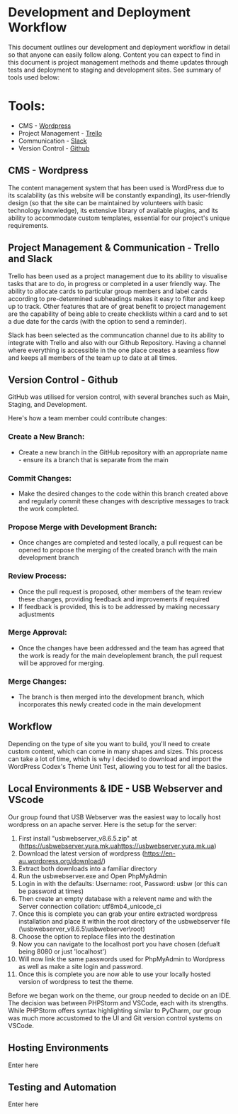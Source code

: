 # Development and Deployment Workflow

This document outlines our development and deployment workflow in detail so that anyone can easily follow along. Content you can expect to find in this document is project management methods and theme updates through tests and deployment to staging and development sites. See summary of tools used below:

# Tools:
- CMS - [Wordpress](https://wordpress.com)
- Project Management - [Trello](https://trello.com)
- Communication - [Slack](https://slack.com)
- Version Control - [Github](https://github.com)

## CMS - Wordpress
The content management system that has been used is WordPress due to its scalability (as this website will be constantly expanding), its user-friendly design (so that the site can be maintained by volunteers with basic technology knowledge), its extensive library of available plugins, and its ability to accommodate custom templates, essential for our project's unique requirements.

## Project Management & Communication - Trello and Slack
Trello has been used as a project management due to its ability to visualise tasks that are to do, in progress or completed in a user friendly way. The ability to allocate cards to particular group members and label cards according to pre-determined subheadings makes it easy to filter and keep up to track. Other features that are of great benefit to project management are the capability of being able to create checklists within a card and to set a due date for the cards (with the option to send a reminder). 

Slack has been selected as the communcation channel due to its ability to integrate with Trello and also with our Github Repository. Having a channel where everything is accessible in the one place creates a seamless flow and keeps all members of the team up to date at all times. 

## Version Control - Github
 GitHub was utilised for version control, with several branches such as Main, Staging, and Development.

Here's how a team member could contribute changes:

### Create a New Branch:

* Create a new branch in the GitHub repository with an appropriate name - ensure its a branch that is separate from the main

### Commit Changes:

* Make the desired changes to the code within this branch created above and regularly commit these changes with descriptive messages to track the work completed. 

### Propose Merge with Development Branch:

* Once changes are completed and tested locally, a pull request can be opened to propose the merging of the created branch with the main development branch

### Review Process:

* Once the pull request is proposed, other members of the team review these changes, providing feedback and improvements if required
* If feedback is provided, this is to be addressed by making necessary adjustments 

### Merge Approval:

* Once the changes have been addressed and the team has agreed that the work is ready for the main developlement branch, the pull request will be approved for merging. 

### Merge Changes:

* The branch is then merged into the development branch, which incorporates this newly created code in the main development


 ## Workflow
 
Depending on the type of site you want to build, you'll need to create custom content, which can come in many shapes and sizes. This process can take a lot of time, which is why I decided to download and import the WordPress Codex's Theme Unit Test, allowing you to test for all the basics.

 ## Local Environments & IDE - USB Webserver and VScode 

 Our group found that USB Webserver was the easiest way to locally host wordpress on an apache server. Here is the setup for the server: 

1. First install "usbwebserver_v8.6.5.zip" at (https://usbwebserver.yura.mk.uahttps://usbwebserver.yura.mk.ua)
2. Download the latest version of wordpress (https://en-au.wordpress.org/download/)
3. Extract both downloads into a familiar directory
4. Run the usbwebserver.exe and Open PhpMyAdmin
5. Login in with the defaults: Username: root, Password: usbw (or this can be password at times)
6. Then create an empty database with a relevent name and with the Server connection collation: utf8mb4_unicode_ci
7. Once this is complete you can grab your entire extracted wordpress installation and place it within the root directory of the usbwebserver file (\usbwebserver_v8.6.5\usbwebserver\root)
8. Choose the option to replace files into the destination 
9. Now you can navigate to the localhost port you have chosen (defualt being 8080 or just 'localhost')
10. Will now link the same passwords used for PhpMyAdmin to Wordpress as well as make a site login and password. 
11. Once this is complete you are now able to use your locally hosted version of wordpress to test the theme. 

Before we began work on the theme, our group needed to decide on an IDE. The decision was between PHPStorm and VSCode, each with its strengths. While PHPStorm offers syntax highlighting similar to PyCharm, our group was much more accustomed to the UI and Git version control systems on VSCode.


 ## Hosting Environments 
 Enter here 

## Testing and Automation
Enter here
